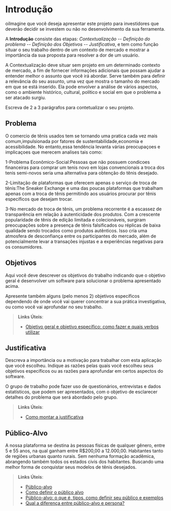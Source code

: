 # Introdução

oiImagine que você deseja apresentar este projeto para investidores que deverão decidir se investem ou não no desenvolvimento da sua ferramenta.

A **Introdução** consiste das etapas: *Contextualização -- Definição do problema -- Definição dos Objetivos -- Justificativa*, e tem como função situar o seu trabalho dentro de um contexto de mercado e mostrar a importância da sua proposta para resolver a dor de um usuário.


A Contextualização deve situar sem projeto em um determinado contexto de mercado, a fim de fornecer informações adicionais que possam ajudar a entender melhor o assunto que você irá abordar. Serve também para definir a relevância do seu assunto, uma vez que mostra o tamanho do mercado em que se está inserido. Ela pode envolver a análise de vários aspectos, como o ambiente histórico, cultural, político e social em que o problema a ser atacado surgiu.

Escreva de 2 a 3 parágrafos para contetualizar o seu projeto.

## Problema

O comercio de tênis usados tem se tornando uma pratica cada vez mais comum,impulsionada por fatores de sustentabilidade,economia e acessibilidade.
No entanto,essa tendência levanta várias preocupaçoes e implicaçoes que merecem analises tais como:

1-Problema Econômico-Social:Pessoas que não possuem condicoes financeiras para comprar um tenis novo em lojas convencionais a troca dos tenis semi-novos
seria uma alternativa para obtenção do tênis desejado.

2-Limitação de plataformas que oferecem apenas  o serviço de troca de tênis:The Sneaker Exchange e uma das poucas plataformas que trabalham apenas com a troca de tênis permitindo
aos usuários procurar por tênis específicos que desejam trocar.

3-No mercado de troca de tênis, um problema recorrente é a escassez de transparência em relação à autenticidade dos produtos. Com a crescente popularidade de tênis de edição 
limitada e colecionáveis, surgiram preocupações sobre a presença de tênis falsificados ou réplicas de baixa qualidade sendo trocados como produtos autênticos. Isso cria uma 
atmosfera de desconfiança entre os participantes do mercado, além de potencialmente levar a transações injustas e a experiências negativas para os consumidores.



## Objetivos

Aqui você deve descrever os objetivos do trabalho indicando que o objetivo geral é desenvolver um software para solucionar o problema apresentado acima. 

Apresente também alguns (pelo menos 2) objetivos específicos dependendo de onde você vai querer concentrar a sua prática investigativa, ou como você vai aprofundar no seu trabalho.
 
> **Links Úteis**:
> - [Objetivo geral e objetivo específico: como fazer e quais verbos utilizar](https://blog.mettzer.com/diferenca-entre-objetivo-geral-e-objetivo-especifico/)

## Justificativa

Descreva a importância ou a motivação para trabalhar com esta aplicação que você escolheu. Indique as razões pelas quais você escolheu seus objetivos específicos ou as razões para aprofundar em certos aspectos do software.

O grupo de trabalho pode fazer uso de questionários, entrevistas e dados estatísticos, que podem ser apresentados, com o objetivo de esclarecer detalhes do problema que será abordado pelo grupo.

> **Links Úteis**:
> - [Como montar a justificativa](https://guiadamonografia.com.br/como-montar-justificativa-do-tcc/)

## Público-Alvo
A nossa plataforma se destina às pessoas físicas de qualquer gênero, entre 5 e 55 anos, na qual ganham entre R$200,00 a 12.000,00. Habitantes tanto de regiões urbanas quanto rurais. Sem nenhuma formação acadêmica, abrangendo também todos os estados civis dos habitantes. Buscando uma melhor forma de conquistar seus modelos de tênis desejados.

> **Links Úteis**:
> - [Público-alvo](https://blog.hotmart.com/pt-br/publico-alvo/)
> - [Como definir o público alvo](https://exame.com/pme/5-dicas-essenciais-para-definir-o-publico-alvo-do-seu-negocio/)
> - [Público-alvo: o que é, tipos, como definir seu público e exemplos](https://klickpages.com.br/blog/publico-alvo-o-que-e/)
> - [Qual a diferença entre público-alvo e persona?](https://rockcontent.com/blog/diferenca-publico-alvo-e-persona/)
